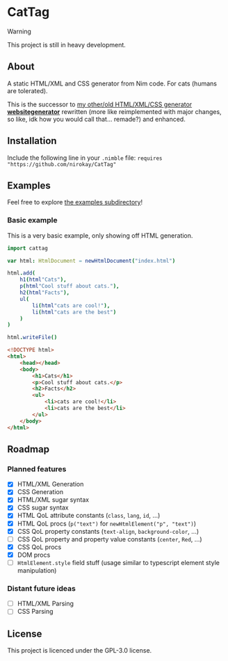 # CatTag

> [!WARNING]
> This project is still in heavy development.

## About

A static HTML/XML and CSS generator from Nim code. For cats (humans are tolerated).

This is the successor to [my other/old HTML/XML/CSS generator **websitegenerator**](https://github.com/nirokay/websitegenerator/)
rewritten (more like reimplemented with major changes, so like, idk how you would call that... remade?) and enhanced.

## Installation

Include the following line in your `.nimble` file: `requires "https://github.com/nirokay/CatTag"`

## Examples

Feel free to explore [the examples subdirectory](./examples/)!

### Basic example

This is a very basic example, only showing off HTML generation.

```nim
import cattag

var html: HtmlDocument = newHtmlDocument("index.html")

html.add(
    h1(html"Cats"),
    p(html"Cool stuff about cats."),
    h2(html"Facts"),
    ul(
        li(html"cats are cool!"),
        li(html"cats are the best")
    )
)

html.writeFile()
```
```html
<!DOCTYPE html>
<html>
    <head></head>
    <body>
        <h1>Cats</h1>
        <p>Cool stuff about cats.</p>
        <h2>Facts</h2>
        <ul>
            <li>cats are cool!</li>
            <li>cats are the best</li>
        </ul>
    </body>
</html>
```

## Roadmap

### Planned features

* [x] HTML/XML Generation
* [x] CSS Generation
* [x] HTML/XML sugar syntax
* [x] CSS sugar syntax
* [x] HTML QoL attribute constants (`class`, `lang`, `id`, ...)
* [x] HTML QoL procs (`p("text")` for `newHtmlElement("p", "text")`)
* [x] CSS QoL property constants (`text-align`, `background-color`, ...)
* [ ] CSS QoL property and property value constants (`center`, `Red`, ...)
* [x] CSS QoL procs
* [x] DOM procs
* [ ] `HtmlElement.style` field stuff (usage similar to typescript element style manipulation)

### Distant future ideas

* [ ] HTML/XML Parsing
* [ ] CSS Parsing

## License

This project is licenced under the GPL-3.0 license.

